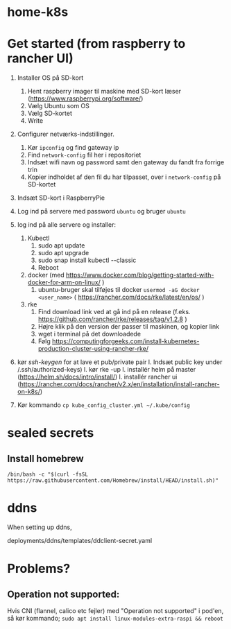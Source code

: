 # home-k8s

# Get started (from raspberry to rancher UI)
1. Installer OS på SD-kort
    1. Hent raspberry imager til maskine med SD-kort læser (https://www.raspberrypi.org/software/)
    1. Vælg Ubuntu som OS
    1. Vælg SD-kortet
    1. Write
1. Configurer netværks-indstillinger.
    1. Kør `ipconfig` og find gateway ip
    2. Find `network-config` fil her i repositoriet
    3. Indsæt wifi navn og password samt den gateway du fandt fra forrige trin
    4. Kopier indholdet af den fil du har tilpasset, over i `network-config` på SD-kortet
1. Indsæt SD-kort i RaspberryPie

1. Log ind på servere med password `ubuntu` og bruger `ubuntu`
1. log ind på alle servere og installer:
    1. Kubectl
        1. sudo apt update
        1. sudo apt upgrade 
        1. sudo snap install kubectl --classic
        1. Reboot 
    4. docker (med https://www.docker.com/blog/getting-started-with-docker-for-arm-on-linux/ ) 
        1. ubuntu-bruger skal tilføjes til docker `usermod -aG docker <user_name>` ( https://rancher.com/docs/rke/latest/en/os/ )
    6. rke
        1. Find download link ved at gå ind på en release (f.eks. https://github.com/rancher/rke/releases/tag/v1.2.8 )
        1. Højre klik på den version der passer til maskinen, og kopier link
        1. wget i terminal på det downloadede
        1. Følg https://computingforgeeks.com/install-kubernetes-production-cluster-using-rancher-rke/
1. kør *ssh-keygen* for at lave et pub/private pair
l. Indsæt public key under /.ssh/authorized-keys)
l. kør rke -up
l. installér helm på master (https://helm.sh/docs/intro/install/)
l. installér rancher ui  (https://rancher.com/docs/rancher/v2.x/en/installation/install-rancher-on-k8s/)
1. Kør kommando `cp kube_config_cluster.yml ~/.kube/config`

# sealed secrets
## Install homebrew
```
/bin/bash -c "$(curl -fsSL https://raw.githubusercontent.com/Homebrew/install/HEAD/install.sh)"
```
# ddns
When setting up ddns, 

deployments/ddns/templates/ddclient-secret.yaml  





# Problems?

## Operation not supported:
Hvis CNI (flannel, calico etc fejler) med "Operation not supported" i pod'en, så kør kommando;
`sudo apt install linux-modules-extra-raspi && reboot`
